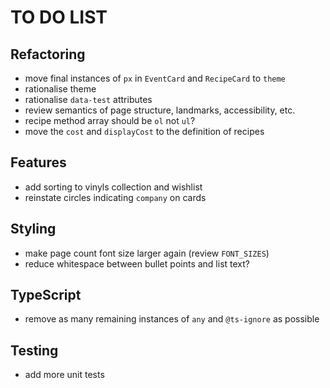 # TO DO LIST

## Refactoring

- move final instances of `px` in `EventCard` and `RecipeCard` to `theme`
- rationalise theme
- rationalise `data-test` attributes
- review semantics of page structure, landmarks, accessibility, etc.
- recipe method array should be `ol` not `ul`?
- move the `cost` and `displayCost` to the definition of recipes

## Features

- add sorting to vinyls collection and wishlist
- reinstate circles indicating `company` on cards

## Styling

- make page count font size larger again (review `FONT_SIZES`)
- reduce whitespace between bullet points and list text?

## TypeScript

- remove as many remaining instances of `any` and `@ts-ignore` as possible

## Testing

- add more unit tests

